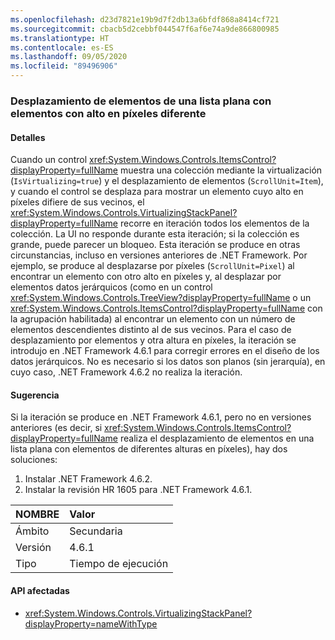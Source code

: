 ```yaml
---
ms.openlocfilehash: d23d7821e19b9d7f2db13a6bfdf868a8414cf721
ms.sourcegitcommit: cbacb5d2cebbf044547f6af6e74a9de866800985
ms.translationtype: HT
ms.contentlocale: es-ES
ms.lasthandoff: 09/05/2020
ms.locfileid: "89496906"
---
```

### <a name="item-scrolling-a-flat-list-with-items-of-different-pixel-height"></a>Desplazamiento de elementos de una lista plana con elementos con alto en píxeles diferente

#### <a name="details"></a>Detalles

Cuando un control <xref:System.Windows.Controls.ItemsControl?displayProperty=fullName> muestra una colección mediante la virtualización (<code>IsVirtualizing=true</code>) y el desplazamiento de elementos (<code>ScrollUnit=Item</code>), y cuando el control se desplaza para mostrar un elemento cuyo alto en píxeles difiere de sus vecinos, el <xref:System.Windows.Controls.VirtualizingStackPanel?displayProperty=fullName> recorre en iteración todos los elementos de la colección. La UI no responde durante esta iteración; si la colección es grande, puede parecer un bloqueo. Esta iteración se produce en otras circunstancias, incluso en versiones anteriores de .NET Framework. Por ejemplo, se produce al desplazarse por píxeles (<code>ScrollUnit=Pixel</code>) al encontrar un elemento con otro alto en píxeles y, al desplazar por elementos datos jerárquicos (como en un control <xref:System.Windows.Controls.TreeView?displayProperty=fullName> o un <xref:System.Windows.Controls.ItemsControl?displayProperty=fullName> con la agrupación habilitada) al encontrar un elemento con un número de elementos descendientes distinto al de sus vecinos. Para el caso de desplazamiento por elementos y otra altura en píxeles, la iteración se introdujo en .NET Framework 4.6.1 para corregir errores en el diseño de los datos jerárquicos.  No es necesario si los datos son planos (sin jerarquía), en cuyo caso, .NET Framework 4.6.2 no realiza la iteración.

#### <a name="suggestion"></a>Sugerencia

Si la iteración se produce en .NET Framework 4.6.1, pero no en versiones anteriores (es decir, si <xref:System.Windows.Controls.ItemsControl?displayProperty=fullName> realiza el desplazamiento de elementos en una lista plana con elementos de diferentes alturas en píxeles), hay dos soluciones:<ol><li>Instalar .NET Framework 4.6.2.</li><li>Instalar la revisión HR 1605 para .NET Framework 4.6.1.</li></ol>

| NOMBRE    | Valor       |
|:--------|:------------|
| Ámbito   |Secundaria|
|Versión|4.6.1|
|Tipo|Tiempo de ejecución|

#### <a name="affected-apis"></a>API afectadas

- <xref:System.Windows.Controls.VirtualizingStackPanel?displayProperty=nameWithType>

<!--

#### Affected APIs

- `T:System.Windows.Controls.VirtualizingStackPanel`

-->
